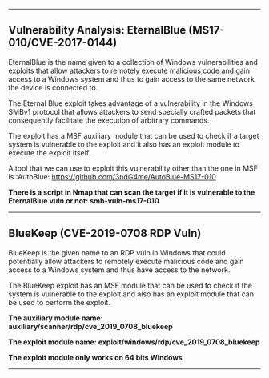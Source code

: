 
---

## Vulnerability Analysis: EternalBlue (MS17-010/CVE-2017-0144)

EternalBlue is the name given to a collection of Windows vulnerabilities and exploits that allow attackers to remotely execute malicious code and gain access to a Windows system and thus to gain access to the same network the device is connected to.

The Eternal Blue exploit takes advantage of a vulnerability in the Windows SMBv1 protocol that allows attackers to send specially crafted packets that consequently facilitate the execution of arbitrary commands.

The exploit has a MSF auxiliary module that can be used to check if a target system is vulnerable to the exploit and it also has an exploit module to execute the exploit itself.

A tool that we can use to exploit this vulnerability other than the one in MSF is :AutoBlue: https://github.com/3ndG4me/AutoBlue-MS17-010

**There is a script in Nmap that can scan the target if it is vulnerable to the EternalBlue vuln or not:  smb-vuln-ms17-010**

---
## BlueKeep (CVE-2019-0708 RDP Vuln)

BlueKeep is the given name to an RDP vuln in Windows that could potentially allow attackers to remotely execute malicious code and gain access to a Windows system and thus have access to the network.

The BlueKeep exploit has an MSF module that can be used to check if the system is vulnerable to the exploit and also has an exploit module that can be used to perform the exploit.

**The auxiliary module name: auxiliary/scanner/rdp/cve_2019_0708_bluekeep**

**The exploit module name: exploit/windows/rdp/cve_2019_0708_bluekeep**

**The exploit module only works on 64 bits Windows**

---

